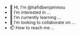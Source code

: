 - 👋 Hi, I’m @hafidbenjammou
- 👀 I’m interested in ...
- 🌱 I’m currently learning ...
- 💞️ I’m looking to collaborate on ...
- 📫 How to reach me ...

<!---
hafidbenjammou/hafidbenjammou is a ✨ special ✨ repository because its `README.md` (this file) appears on your GitHub profile.
You can click the Preview link to take a look at your changes.
--->
